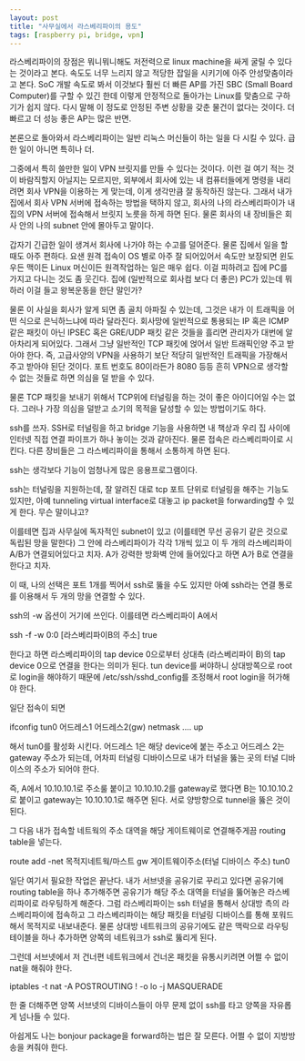 ```yaml
---
layout: post
title: "사무실에서 라스베리파이의 용도"
tags: [raspberry pi, bridge, vpn]
---
```


라스베리파이의 장점은 뭐니뭐니해도 저전력으로 linux machine을 싸게 굴릴 수 있다는 것이라고 본다. 속도도 너무 느리지 않고 적당한 잡일을 시키기에 아주 안성맞춤이라고 본다. SoC 개발 속도로 봐서 이것보다 훨씬 더 빠른 AP를 가진 SBC (Small Board Computer)를 구할 수 있긴 한데 이렇게 안정적으로 돌아가는 Linux를 맞춤으로 구하기가 쉽지 않다. 다시 말해 이 정도로 안정된 주변 상황을 갖춘 물건이 없다는 것이다. 더 빠르고 더 성능 좋은 AP는 많은 반면.

본론으로 돌아와서 라스베리파이는 일반 리눅스 머신들이 하는 일을 다 시킬 수 있다. 급한 일이 아니면 특히나 더. 

그중에서 특히 쓸만한 일이 VPN 브릿지를 만들 수 있다는 것이다. 이런 걸 여기 적는 것이 바람직할지 아닐지는 모르지만, 외부에서 회사에 있는 내 컴퓨터들에게 명령을 내리려면 회사 VPN을 이용하는 게 맞는데, 이게 생각만큼 잘 동작하진 않는다. 그래서 내가 집에서 회사 VPN 서버에 접속하는 방법을 택하지 않고, 회사의 나의 라스베리파이가 내 집의 VPN 서버에 접속해서 브릿지 노릇을 하게 하면 된다. 물론 회사의 내 장비들은 회사 안의 나의 subnet 안에 몰아두고 말이다. 

갑자기 긴급한 일이 생겨서 회사에 나가야 하는 수고를 덜어준다. 물론 집에서 일을 할 때도 아주 편하다. 요샌 원격 접속이 OS 별로 아주 잘 되어있어서 속도만 보장되면 윈도우든 맥이든 Linux 머신이든 원격작업하는 일은 매우 쉽다. 이걸 피하려고 집에 PC를 가지고 다니는 것도 좀 웃긴다. 집에 (일반적으로 회사컴 보다 더 좋은) PC가 있는데 뭐하러 이걸 들고 왕복운동을 한단 말인가? 

물론 이 사실을 회사가 알게 되면 좀 골치 아파질 수 있는데, 그것은 내가 이 트래픽을 어떤 식으로 은닉하느냐에 따라 달라진다. 회사망에 일반적으로 통용되는 IP 혹은 ICMP 같은 패킷이 아닌 IPSEC 혹은 GRE/UDP 패킷 같은 것들을 흘리면 관리자가 대번에 알아차리게 되어있다. 그래서 그냥 일반적인 TCP 패킷에 얹어서 일반 트래픽인양 주고 받아야 한다. 즉, 고급사양의 VPN을 사용하기 보단 적당히 일반적인 트래픽을 가장해서 주고 받아야 된단 것이다. 포트 번호도 80이라든가 8080 등등 흔히 VPN으로 생각할 수 없는 것들로 하면 의심을 덜 받을 수 있다. 

물론 TCP 패킷을 보내기 위해서 TCP위에 터널링을 하는 것이 좋은 아이디어일 수는 없다. 그러나 가장 의심을 덜받고 소기의 목적을 달성할 수 있는 방법이기도 하다. 

ssh를 쓰자. SSH로 터널링을 하고 bridge 기능을 사용하면 내 책상과 우리 집 사이에 인터넷 직접 연결 파이프가 하나 놓이는 것과 같아진다. 물론 접속은 라스베리파이로 시킨다. 다른 장비들은 그 라스베리파이을 통해서 소통하게 하면 된다. 

ssh는 생각보다 기능이 엄청나게 많은 응용프로그램이다. 

ssh는 터널링을 지원하는데, 잘 알려진 대로 tcp 포트 단위로 터널링을 해주는 기능도 있지만, 아예 tunneling virtual interface로 대놓고 ip packet을 forwarding할 수 있게 한다. 무슨 말이냐고?

이를테면 집과 사무실에 독자적인 subnet이 있고 (이를테면 무선 공유기 같은 것으로 독립된 망을 말한다) 그 안에 라스베리파이가 각각 1개씩 있고 이 두 개의 라스베리파이 A/B가 연결되어있다고 치자. A가 강력한 방화벽 안에 들어있다고 하면 A가 B로 연결을 한다고 치자.

이 때, 나의 선택은 포트 1개를 찍어서 ssh로 뚫을 수도 있지만 아예 ssh라는 연결 통로를 이용해서 두 개의 망을 연결할 수 있다.

ssh의 -w 옵션이 거기에 쓰인다. 이를테면 라스베리파이 A에서

ssh -f -w 0:0 [라스베리파이B의 주소] true

한다고 하면 라스베리파이의 tap device 0으로부터 상대측 (라스베리파이 B)의 tap device 0으로 연결을 한다는 의미가 된다. tun device를 써야하니 상대방쪽으로 root로 login을 해야하기 때문에 /etc/ssh/sshd_config를 조정해서 root login을 허가해야 한다.

일단 접속이 되면

ifconfig tun0 어드레스1 어드레스2(gw) netmask .... up

해서 tun0를 활성화 시킨다. 어드레스 1은 해당 device에 붙는 주소고 어드레스 2는 gateway 주소가 되는데, 어차피 터널링 디바이스므로 내가 터널을 뚫는 곳의 터널 디바이스의 주소가 되어야 한다.

즉, A에서 10.10.10.1로 주소룰 붙이고 10.10.10.2를 gateway로 했다면 B는 10.10.10.2로 붙이고 gateway는 10.10.10.1로 해주면 된다. 서로 양방향으로 tunnel을 뚫은 것이 된다.

그 다음 내가 접속할 네트웍의 주소 대역을 해당 게이트웨이로 연결해주게끔 routing table을 넣는다.

route add -net 목적지네트웍/마스트 gw 게이트웨이주소(터널 디바이스 주소) tun0

일단 여기서 필요한 작업은 끝난다. 내가 서브넷을 공유기로 꾸리고 있다면 공유기에 routing table을 하나 추가해주면 공유기가 해당 주소 대역을 터널을 뚫어놓은 라스베리파이로 라우팅하게 해준다. 그럼 라스베리파이는 ssh 터널을 통해서 상대방 측의 라스베리파이에 접속하고 그 라스베리파이는 해당 패킷을 터널링 디바이스를 통해 포워드해서 목적지로 내보내준다. 물론 상대방 네트워크의 공유기에도 같은 맥락으로 라우팅 테이블을 하나 추가하면 양쪽의 네트워크가 ssh로 뚫리게 된다.

그런데 서브넷에서 저 건너편 네트워크에서 건너온 패킷을 유통시키려면 어쩔 수 없이 nat을 해줘야 한다. 

iptables -t nat -A POSTROUTING ! -o lo -j MASQUERADE

한 줄 더해주면 양쪽 서브넷의 디바이스들이 아무 문제 없이 ssh를 타고 양쪽을 자유롭게 넘나들 수 있다.

아쉽게도 나는 bonjour package을 forward하는 법은 잘 모른다. 어쩔 수 없이 지방방송을 켜줘야 한다.
